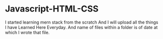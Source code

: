 # Javascript-HTML-CSS
I started learning mern stack from the scratch And I will upload all the things I have Learned Here Everyday. And name of files within a folder is of date at which I wrote that file. 
